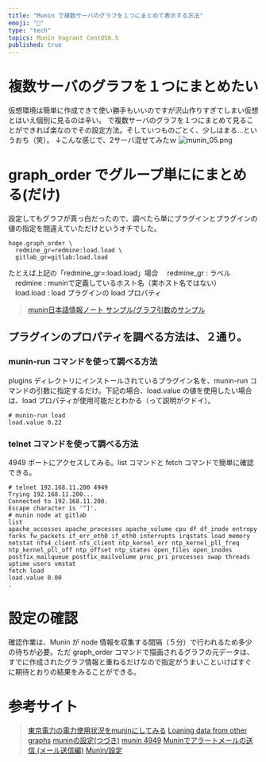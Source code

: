 ```yaml
---
title: "Munin で複数サーバのグラフを１つにまとめて表示する方法"
emoji: "📝"
type: "tech"
topics: Munin Vagrant CentOS6.5
published: true
---
```


# 複数サーバのグラフを１つにまとめたい
仮想環境は簡単に作成できて使い勝手もいいのですが沢山作りすぎてしまい仮想とはいえ個別に見るのは辛い。
で複数サーバのグラフを１つにまとめて見ることができれば楽なのでその設定方法。そしていつものごとく、少しはまる…というおち（笑）。
↓こんな感じで、2サーバ混ぜてみたｗ
![munin_05.png](https://qiita-image-store.s3.amazonaws.com/0/44540/40860f0e-99c6-19ea-b6ad-f920839f28ea.png)

# graph_order でグループ単ににまとめる(だけ)
設定してもグラフが真っ白だったので、調べたら単にプラグインとプラグインの値の指定を間違えていただけというオチでした。

```
hoge.graph_order \
  redmine_gr=redmine:load.load \
  gitlab_gr=gitlab:load.load
```

たとえば上記の「redmine_gr=:load.load」場合
　redmine_gr : ラベル
　redmine    : muninで定義しているホスト名（実ホスト名ではない） 
　load.load  : load プラグインの load プロパティ

> [munin日本語情報ノート サンプル/グラフ引数のサンプル](http://munin.jp/wiki/%E3%82%B5%E3%83%B3%E3%83%97%E3%83%AB/%E3%82%B0%E3%83%A9%E3%83%95%E5%BC%95%E6%95%B0%E3%81%AE%E3%82%B5%E3%83%B3%E3%83%97%E3%83%AB)

## プラグインのプロパティを調べる方法は、２通り。
### munin-run コマンドを使って調べる方法
plugins ディレクトリにインストールされているプラグイン名を、munin-run コマンドの引数に指定するだけ。下記の場合、load.value の値を使用したい場合は、load プロパティが使用可能だとわかる（って説明がクドイ）。

```
# munin-run load
load.value 0.22
```

### telnet コマンドを使って調べる方法
4949 ポートにアクセスしてみる。list コマンドと fetch コマンドで簡単に確認できる。

```
# telnet 192.168.11.200 4949
Trying 192.168.11.200...
Connected to 192.168.11.200.
Escape character is '^]'.
# munin node at gitlab
list
apache_accesses apache_processes apache_volume cpu df df_inode entropy forks fw_packets if_err_eth0 if_eth0 interrupts irqstats load memory netstat nfs4_client nfs_client ntp_kernel_err ntp_kernel_pll_freq ntp_kernel_pll_off ntp_offset ntp_states open_files open_inodes postfix_mailqueue postfix_mailvolume proc_pri processes swap threads uptime users vmstat
fetch load
load.value 0.00
.
```

# 設定の確認
確認作業は、Munin が node 情報を収集する間隔（５分）で行われるため多少の待ちが必要。ただ graph_order コマンドで描画されるグラフの元データは、すでに作成されたグラフ情報と重ねるだけなので指定がうまいこといけばすぐに期待とおりの結果をみることができる。

# 参考サイト

> [東京電力の電力使用状況をmuninにしてみる](http://pi.blog.jp/archives/51703574.html)
> [Loaning data from other graphs](http://munin-monitoring.org/wiki/LoaningData)
> [muninの設定(つづき)](http://d.hatena.ne.jp/over80/20080703/1215100867)
> [munin 4949](https://www.google.co.jp/webhp?sourceid=chrome-instant&ion=1&espv=2&es_th=1&ie=UTF-8#q=munin%204949)
> [Muninでアラートメールの送信 (メール送信編)](http://castor.s26.xrea.com/blog/2007/10/19)
> [Munin/設定](http://www.sssc.cc/wiki/index.php?Munin%2F%E8%A8%AD%E5%AE%9A)






